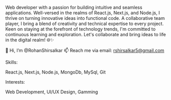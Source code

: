 Web developer with a passion for building intuitive and seamless applications. Well-versed in the realms of React.js, Next.js, and Node.js, I thrive on turning innovative ideas into functional code. A collaborative team player, I bring a blend of creativity and technical expertise to every project. Keen on staying at the forefront of technology trends, I'm committed to continuous learning and exploration. Let's collaborate and bring ideas to life in the digital realm! 🌐✨

👋 Hi, I’m @RohanShirsalkar
📫 Reach me via email: rshirsalkar5@gmail.com

Skills:

React.js, Next.js, Node.js, MongoDb, MySql, Git

Interests:

Web Development, UI/UX Design, Gamming

<!---
RohanShirsalkar/RohanShirsalkar is a ✨ special ✨ repository because its `README.md` (this file) appears on your GitHub profile.
You can click the Preview link to take a look at your changes.
--->
